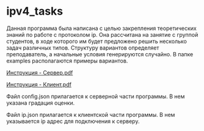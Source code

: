 # ipv4_tasks

Данная программа была написана с целью закрепления теоретических знаний по работе с протоколом ip. Она рассчитана на занятие с группой студентов, в ходе которого им будет предложено решить несколько задач различных типов. Структуру вариантов определяет преподаватель, а начальные условия генерируются случайно. В папке examples располагаются примеры вариантов.

[Инструкция - Сервер.pdf](https://github.com/iskrok/ipv4_tasks/files/9390148/-.pdf)

[Инструкция - Клиент.pdf](https://github.com/iskrok/ipv4_tasks/files/9390155/-.pdf)

Файл config.json прилагается к серверной части программы. В нем указана градация оценки.

Файл ip.json прилагается к клиентской части программы. В нем указывается ip адрес для подключения к серверу.
